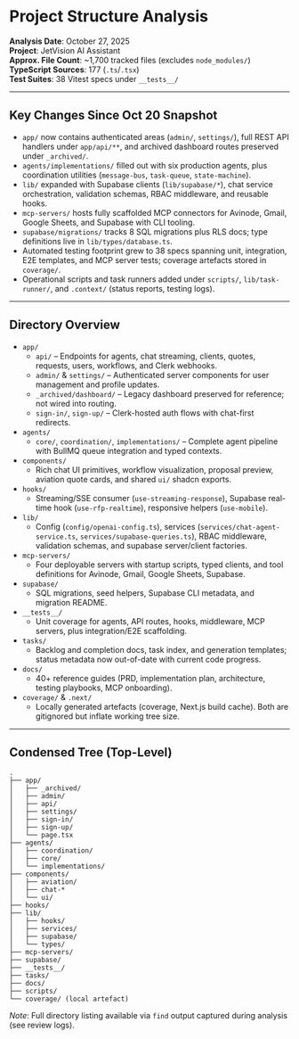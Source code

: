 # Project Structure Analysis

**Analysis Date**: October 27, 2025  
**Project**: JetVision AI Assistant  
**Approx. File Count**: ~1,700 tracked files (excludes `node_modules/`)  
**TypeScript Sources**: 177 (`.ts`/`.tsx`)  
**Test Suites**: 38 Vitest specs under `__tests__/`

---

## Key Changes Since Oct 20 Snapshot

- `app/` now contains authenticated areas (`admin/`, `settings/`), full REST API handlers under `app/api/**`, and archived dashboard routes preserved under `_archived/`.
- `agents/implementations/` filled out with six production agents, plus coordination utilities (`message-bus`, `task-queue`, `state-machine`).
- `lib/` expanded with Supabase clients (`lib/supabase/*`), chat service orchestration, validation schemas, RBAC middleware, and reusable hooks.
- `mcp-servers/` hosts fully scaffolded MCP connectors for Avinode, Gmail, Google Sheets, and Supabase with CLI tooling.
- `supabase/migrations/` tracks 8 SQL migrations plus RLS docs; type definitions live in `lib/types/database.ts`.
- Automated testing footprint grew to 38 specs spanning unit, integration, E2E templates, and MCP server tests; coverage artefacts stored in `coverage/`.
- Operational scripts and task runners added under `scripts/`, `lib/task-runner/`, and `.context/` (status reports, testing logs).

---

## Directory Overview

- `app/`
  - `api/` – Endpoints for agents, chat streaming, clients, quotes, requests, users, workflows, and Clerk webhooks.
  - `admin/` & `settings/` – Authenticated server components for user management and profile updates.
  - `_archived/dashboard/` – Legacy dashboard preserved for reference; not wired into routing.
  - `sign-in/`, `sign-up/` – Clerk-hosted auth flows with chat-first redirects.
- `agents/`
  - `core/`, `coordination/`, `implementations/` – Complete agent pipeline with BullMQ queue integration and typed contexts.
- `components/`
  - Rich chat UI primitives, workflow visualization, proposal preview, aviation quote cards, and shared `ui/` shadcn exports.
- `hooks/`
  - Streaming/SSE consumer (`use-streaming-response`), Supabase real-time hook (`use-rfp-realtime`), responsive helpers (`use-mobile`).
- `lib/`
  - Config (`config/openai-config.ts`), services (`services/chat-agent-service.ts`, `services/supabase-queries.ts`), RBAC middleware, validation schemas, and supabase server/client factories.
- `mcp-servers/`
  - Four deployable servers with startup scripts, typed clients, and tool definitions for Avinode, Gmail, Google Sheets, Supabase.
- `supabase/`
  - SQL migrations, seed helpers, Supabase CLI metadata, and migration README.
- `__tests__/`
  - Unit coverage for agents, API routes, hooks, middleware, MCP servers, plus integration/E2E scaffolding.
- `tasks/`
  - Backlog and completion docs, task index, and generation templates; status metadata now out-of-date with current code progress.
- `docs/`
  - 40+ reference guides (PRD, implementation plan, architecture, testing playbooks, MCP onboarding).
- `coverage/` & `.next/`
  - Locally generated artefacts (coverage, Next.js build cache). Both are gitignored but inflate working tree size.

---

## Condensed Tree (Top-Level)

```
.
├── app/
│   ├── _archived/
│   ├── admin/
│   ├── api/
│   ├── settings/
│   ├── sign-in/
│   ├── sign-up/
│   └── page.tsx
├── agents/
│   ├── coordination/
│   ├── core/
│   └── implementations/
├── components/
│   ├── aviation/
│   ├── chat-*
│   └── ui/
├── hooks/
├── lib/
│   ├── hooks/
│   ├── services/
│   ├── supabase/
│   └── types/
├── mcp-servers/
├── supabase/
├── __tests__/
├── tasks/
├── docs/
├── scripts/
└── coverage/ (local artefact)
```

*Note*: Full directory listing available via `find` output captured during analysis (see review logs).
